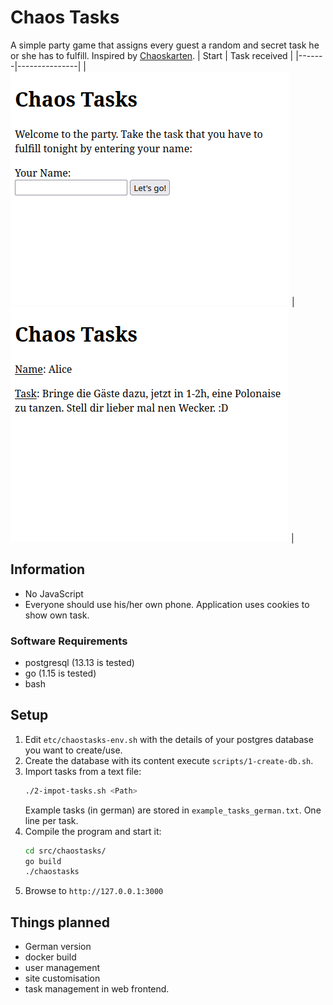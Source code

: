 # Chaos Tasks
A simple party game that assigns every guest a random and secret task he or she has to fulfill. Inspired by [Chaoskarten](https://www.chaoskarten.de/).
| Start | Task received |
|-------|---------------|
|![Start Screen](doc/img/start.png) | ![Task Screen](doc/img/task.png) |

## Information
- No JavaScript
- Everyone should use his/her own phone. Application uses cookies to show own task.

### Software Requirements
- postgresql (13.13 is tested)
- go (1.15 is tested)
- bash

## Setup
1. Edit `etc/chaostasks-env.sh` with the details of your postgres database you want to create/use.
2. Create the database with its content execute `scripts/1-create-db.sh`.
3. Import tasks from a text file:
    ```bash
    ./2-impot-tasks.sh <Path>
    ```
    Example tasks (in german) are stored in `example_tasks_german.txt`.
    One line per task.
4. Compile the program and start it:
    ```bash
    cd src/chaostasks/
    go build
    ./chaostasks
    ```
5. Browse to `http://127.0.0.1:3000`

## Things planned
- German version
- docker build
- user management
- site customisation
- task management in web frontend.
